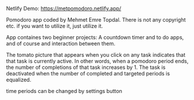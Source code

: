 Netlify Demo: https://metpomodoro.netlify.app/

Pomodoro app coded by Mehmet Emre Topdal. There is not any copyright etc. if you want to utilize it, just utilize it.

App containes two beginner projects: A countdown timer and to do apps, and of course and interaction between them.

The tomato picture that appears when you click on any task indicates that that task is currently active. In other words, when a pomodoro period ends, the number of completions of that task increases by 1. The task is deactivated when the number of completed and targeted periods is equalized.

time periods can be changed by settings button
